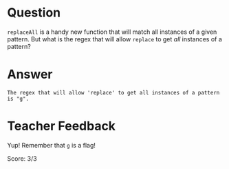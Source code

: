 # Question
`replaceAll` is a handy new function that will match all instances of a given pattern. But what is the regex that will allow `replace` to get *all* instances of a pattern?

# Answer
    The regex that will allow 'replace' to get all instances of a pattern is "g". 

# Teacher Feedback

Yup! Remember that `g` is a flag!

Score: 3/3